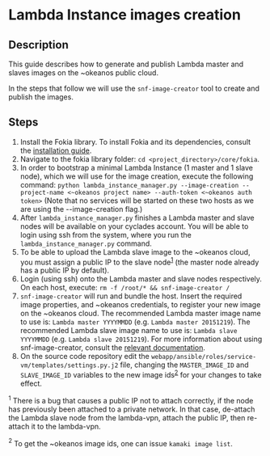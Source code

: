# Lambda Instance images creation

## Description

This guide describes how to generate and publish Lambda master and slaves images on the ~okeanos public cloud.

In the steps that follow we will use the `snf-image-creator` tool to create and publish the images.


## Steps


1. Install the Fokia library. To install Fokia and its dependencies, consult the [installation guide](../fokia/usage.md).
2. Navigate to the fokia library folder: `cd <project_directory>/core/fokia`.
3. In order to bootstrap a minimal Lambda Instance (1 master and 1 slave node), which we will use for the image creation, execute the following command:
```python lambda_instance_manager.py --image-creation --project-name <~okeanos project name> --auth-token <~okeanos auth token>```
(Note that no services will be started on these two hosts as we are using the --image-creation flag.)
4. After `lambda_instance_manager.py` finishes a Lambda master and slave nodes will be available on your cyclades account. You will be able to login using ssh from the system, where you run the `lambda_instance_manager.py` command.
5. To be able to upload the Lambda slave image to the ~okeanos cloud, you must assign a public IP to the slave node<sup>[1](#footnote1)</sup> (the master node already has a public IP by default).
6. Login (using ssh) onto the Lambda master and slave nodes respectively. On each host, execute:
```rm -f /root/* && snf-image-creator /```
7. `snf-image-creator` will run and bundle the host. Insert the required image properties, and ~okeanos credentials, to register your new image on the ~okeanos cloud. The recommended Lambda master image name to use is: `Lambda master YYYYMMDD` (e.g. `Lambda master 20151219`). The recommended Lambda slave image name to use is: `Lambda slave YYYYMMDD` (e.g. `Lambda slave 20151219`). For more information about using snf-image-creator, consult the [relevant documentation](https://www.synnefo.org/docs/snf-image-creator/latest/usage.html#dialog-based-version).
8. On the source code repository edit the `webapp/ansible/roles/service-vm/templates/settings.py.j2` file, changing the `MASTER_IMAGE_ID` and `SLAVE_IMAGE_ID` variables to the new image ids<sup>[2](#footnote2)</sup> for your changes to take effect. 

<a name="footnote1"><sup>1</sup></a> There is a bug that causes a public IP not to attach correctly, if the node has previously been attached to a private network. In that case, de-attach the Lambda slave node from the lambda-vpn, attach the public IP, then re-attach it to the lambda-vpn.

<a name="footnote2"><sup>2</sup></a> To get the ~okeanos image ids, one can issue `kamaki image list`.
